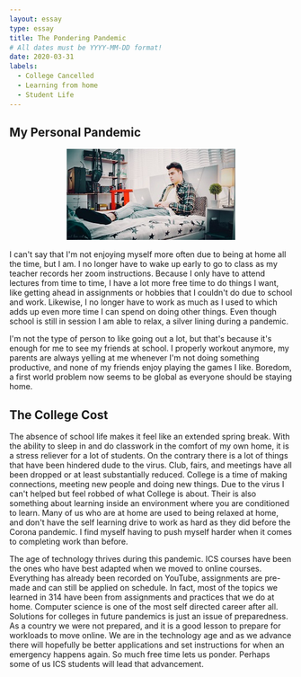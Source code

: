 ```yaml
---
layout: essay
type: essay
title: The Pondering Pandemic
# All dates must be YYYY-MM-DD format!
date: 2020-03-31
labels:
  - College Cancelled
  - Learning from home
  - Student Life
---
```



## My Personal Pandemic
<p align="center"><img class="ui medium right floated rounded image" src="../images/relaxed.jpg"></p>
   I can't say that I'm not enjoying myself more often due to being at home all the time, but I am. I no longer have to 
   wake up early to go to class as my teacher records her 
    zoom instructions. Because I only have to attend lectures from time to time, I have a lot more free time to do
    things I want, like getting ahead in assignments or hobbies that I couldn't do due to school and work. Likewise, I
    no longer have to work as much as I used to which adds up even more time I can spend on doing other things. Even 
    though school is still in session I am able to relax, a silver lining during a pandemic. 
     
   <p></p>

 I'm not the type of person to like going out a lot, but that's because it's enough for me to see my friends at 
 school. I properly workout anymore, my parents are always yelling at me whenever I'm not doing something 
 productive, and none of my friends enjoy playing the games I like. Boredom, a first world problem now seems to
 be global as everyone should be staying home. 

## The College Cost
   The absence of school life makes it feel like an extended spring break. With the ability to sleep in and do 
    classwork in the comfort of my own home, it is a stress reliever for a lot of students. On the contrary there is a 
    lot of things that have been hindered dude to the virus. Club, fairs, and meetings have all been dropped or at least
    substantially reduced. College is a time of making connections, meeting new people and doing new things. Due to the
    virus I can't helped but feel robbed of what College is about. Their is also something about learning inside an
    environment where you are conditioned to learn. Many of us who are at home are used to being relaxed at home, and 
    don't have the self learning drive to work as hard as they did before the Corona pandemic. I find myself having to 
    push myself harder when it comes to completing work than before.

 <p></p>
 The age of technology thrives during this pandemic. ICS courses have been the ones who have best adapted when we
 moved to online courses. Everything has already been recorded on YouTube, assignments are pre-made and can still be
 applied on schedule. In fact, most of the topics we learned in 314 have been from assignments and practices that 
 we do at home. Computer science is one of the most self directed career after all. Solutions for colleges in 
 future pandemics is just an issue of preparedness. As a country we were not prepared, and it is a good lesson to
 prepare for workloads to move online. We are in the technology age and as we advance there will hopefully be
 better applications and set instructions for when an emergency happens again. So much free time lets us ponder.
 Perhaps some of us ICS students will lead that advancement.
  
  

